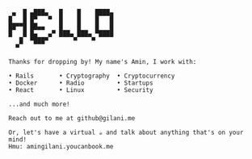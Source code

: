 ```
 ▄  █ ▄███▄   █    █    ████▄ 
█   █ █▀   ▀  █    █    █   █ 
██▀▀█ ██▄▄    █    █    █   █ 
█   █ █▄   ▄▀ ███▄ ███▄ ▀████ 
   █  ▀███▀       ▀    ▀      
  ▀                           

Thanks for dropping by! My name's Amin, I work with:

• Rails       • Cryptography  • Cryptocurrency
• Docker      • Radio         • Startups
• React       • Linux         • Security

...and much more!

Reach out to me at github@gilani.me

Or, let's have a virtual ☕️ and talk about anything that's on your mind!
Hmu: amingilani.youcanbook.me
```



<!--
**amingilani/amingilani** is a ✨ _special_ ✨ repository because its `README.md` (this file) appears on your GitHub profile.

Here are some ideas to get you started:

- 🔭 I’m currently working on ...
- 🌱 I’m currently learning ...
- 👯 I’m looking to collaborate on ...
- 🤔 I’m looking for help with ...
- 💬 Ask me about ...
- 📫 How to reach me: ...
- 😄 Pronouns: ...
- ⚡ Fun fact: ...
-->
